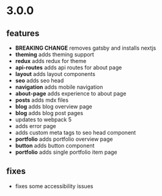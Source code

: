 # 3.0.0

## features

- **BREAKING CHANGE** removes gatsby and installs nextjs
- **theming** adds theming support
- **redux** adds redux for theme
- **api-routes** adds api routes for about page
- **layout** adds layout components
- **seo** adds seo head
- **navigation** adds mobile navigation
- **about-page** adds experience to about page
- **posts** adds mdx files
- **blog** adds blog overview page
- **blog** adds blog post pages
- updates to webpack 5
- adds error page
- adds custom meta tags to seo head component
- **portfolio** adds portfolio overview page
- **button** adds button component
- **portfolio** adds single portfolio item page

## fixes

- fixes some accessibility issues
